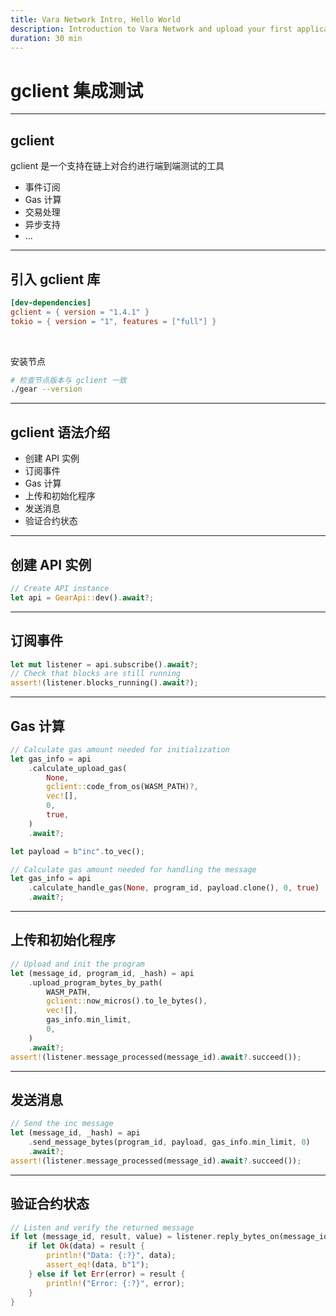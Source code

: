 ```yaml
---
title: Vara Network Intro, Hello World
description: Introduction to Vara Network and upload your first application
duration: 30 min
---
```


# gclient 集成测试

---

## gclient

gclient 是一个支持在链上对合约进行端到端测试的工具

- 事件订阅
- Gas 计算
- 交易处理
- 异步支持
- ...

---

## 引入 gclient 库

```toml
[dev-dependencies]
gclient = { version = "1.4.1" }
tokio = { version = "1", features = ["full"] }
```

<br/>

安装节点

```bash
# 检查节点版本与 gclient 一致
./gear --version
```

---

## gclient 语法介绍

- 创建 API 实例
- 订阅事件
- Gas 计算
- 上传和初始化程序
- 发送消息
- 验证合约状态

---

## 创建 API 实例

```rust
// Create API instance
let api = GearApi::dev().await?;
```

---

## 订阅事件

```rust
let mut listener = api.subscribe().await?;
// Check that blocks are still running
assert!(listener.blocks_running().await?);
```

---

## Gas 计算

```rust
// Calculate gas amount needed for initialization
let gas_info = api
    .calculate_upload_gas(
        None,
        gclient::code_from_os(WASM_PATH)?,
        vec![],
        0,
        true,
    )
    .await?;

let payload = b"inc".to_vec();

// Calculate gas amount needed for handling the message
let gas_info = api
    .calculate_handle_gas(None, program_id, payload.clone(), 0, true)
    .await?;
```

---

## 上传和初始化程序

```rust
// Upload and init the program
let (message_id, program_id, _hash) = api
    .upload_program_bytes_by_path(
        WASM_PATH,
        gclient::now_micros().to_le_bytes(),
        vec![],
        gas_info.min_limit,
        0,
    )
    .await?;
assert!(listener.message_processed(message_id).await?.succeed());
```

---

## 发送消息

```rust
// Send the inc message
let (message_id, _hash) = api
    .send_message_bytes(program_id, payload, gas_info.min_limit, 0)
    .await?;
assert!(listener.message_processed(message_id).await?.succeed());
```

---

## 验证合约状态

```rust
// Listen and verify the returned message
if let (message_id, result, value) = listener.reply_bytes_on(message_id).await? {
    if let Ok(data) = result {
        println!("Data: {:?}", data);
        assert_eq!(data, b"1");
    } else if let Err(error) = result {
        println!("Error: {:?}", error);
    }
}
```